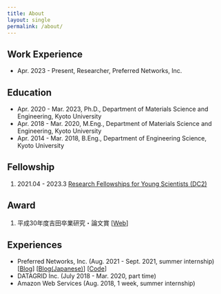```yaml
---
title: About
layout: single
permalink: /about/
---
```


## Work Experience
- Apr. 2023 - Present, Researcher, Preferred Networks, Inc.

## Education
- Apr. 2020 - Mar. 2023, Ph.D., Department of Materials Science and Engineering, Kyoto University
- Apr. 2018 - Mar. 2020, M.Eng., Department of Materials Science and Engineering, Kyoto University
- Apr. 2014 - Mar. 2018, B.Eng., Department of Engineering Science, Kyoto University

## Fellowship
1. 2021.04 - 2023.3 [Research Fellowships for Young Scientists (DC2)](https://www.jsps.go.jp/english/e-pd/)

## Award
1. 平成30年度吉田卒業研究・論文賞 [[Web](https://www.t.kyoto-u.ac.jp/ja/news/topics/sa/20180625)]

## Experiences
- Preferred Networks, Inc. (Aug. 2021 - Sept. 2021, summer internship) [[Blog](https://tech.preferred.jp/en/blog/neural-network-potential-with-charge-transfer/)] [[Blog(Japanese)](https://tech.preferred.jp/ja/blog/neural-network-potential-with-charge-transfer/)] [[Code](https://github.com/pfnet-research/charge_transfer_nnp)]
- DATAGRID Inc. (July 2018 - Mar. 2020, part time)
- Amazon Web Services (Aug. 2018, 1 week, summer internship)
